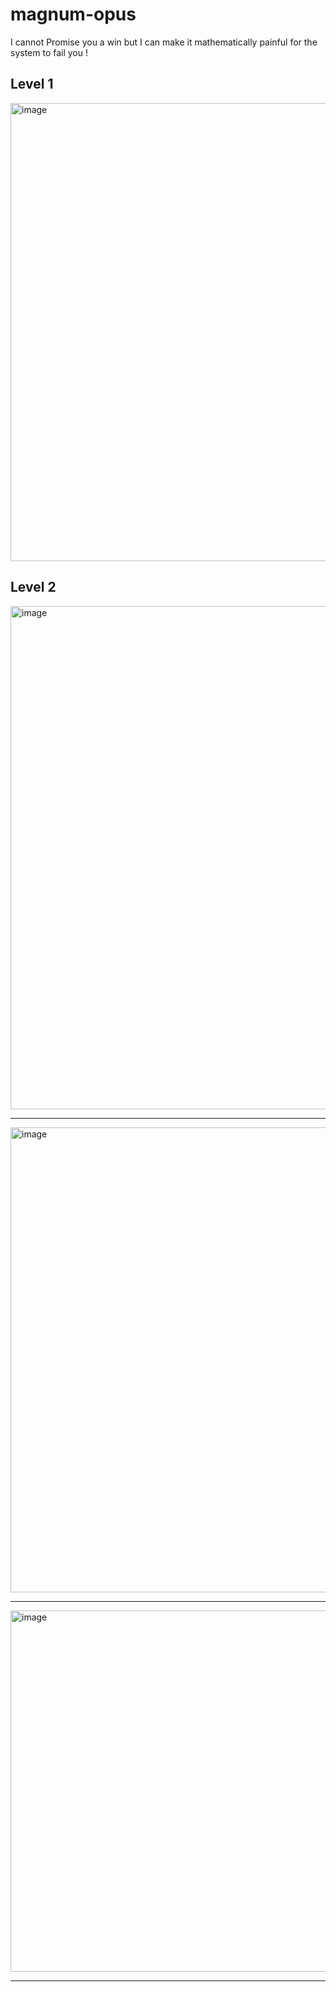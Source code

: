 # magnum-opus
I cannot Promise you a win but I can make it mathematically painful for the system to fail you !


## Level 1

<img width="703" height="733" alt="image" src="https://github.com/user-attachments/assets/f318d91f-a2b8-4408-a597-5bb48dc90786" />

## Level 2

<img width="759" height="805" alt="image" src="https://github.com/user-attachments/assets/f5c60096-5663-408f-8a16-1947e846016a" />

---

<img width="1115" height="744" alt="image" src="https://github.com/user-attachments/assets/c8ce7717-3477-4413-a319-e422e913efbe" />

---
<img width="593" height="578" alt="image" src="https://github.com/user-attachments/assets/5c767986-9b74-40f7-864a-30b32554275f" />

---



